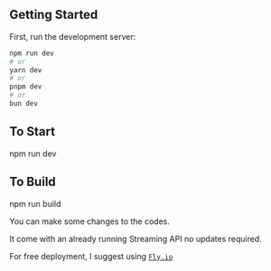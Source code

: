 ## Getting Started

First, run the development server:

```bash
npm run dev
# or
yarn dev
# or
pnpm dev
# or
bun dev
```

## To Start
npm run dev
## To Build
npm run build

You can make some changes to the codes.

It come with an already running Streaming API no updates required.

For free deployment, I suggest using [`Fly.io`](https://fly.io)

